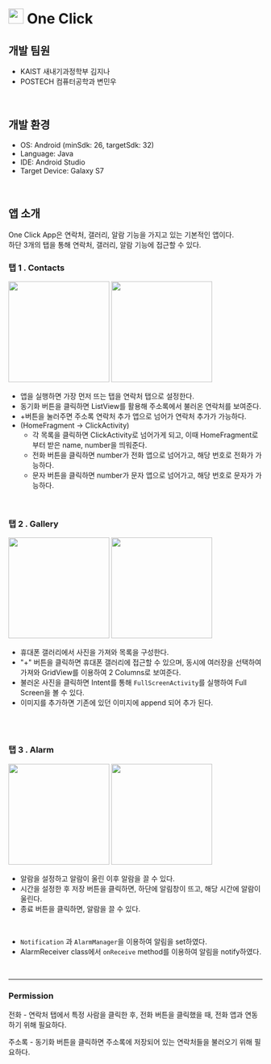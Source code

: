 # <image src="./app/src/main/res/drawable/icon.png" width="30"/> One Click

## 개발 팀원
- KAIST 새내기과정학부 김지나
- POSTECH 컴퓨터공학과 변민우

<br>

## 개발 환경
- OS: Android (minSdk: 26, targetSdk: 32)
- Language: Java
- IDE: Android Studio
- Target Device: Galaxy S7


<br>

## 앱 소개
One Click App은 연락처, 갤러리, 알람 기능을 가지고 있는 기본적인 앱이다. <br>
하단 3개의 탭을 통해 연락처, 갤러리, 알람 기능에 접근할 수 있다.
<br>

### 탭 1 . Contacts
<div>
<image src="./app/src/main/res/drawable/tab_phone_1.jpg" width="200"/>
<image src="./app/src/main/res/drawable/tab_phone2.jpg" width="200"/>
</div>


+ 앱을 실행하면 가장 먼저 뜨는 탭을 연락처 탭으로 설정한다.
+ 동기화 버튼을 클릭하면 ListView를 활용해 주소록에서 불러온 연락처를 보여준다.
+ +버튼을 눌러주면 주소록 연락처 추가 앱으로 넘어가 연락처 추가가 가능하다.
+ (HomeFragment -> ClickActivity)
  + 각 목록을 클릭하면 ClickActivity로 넘어가게 되고, 이때 HomeFragment로부터 받은 name, number을 띄워준다.
  + 전화 버튼을 클릭하면 number가 전화 앱으로 넘어가고, 해당 번호로 전화가 가능하다.
  + 문자 버튼을 클릭하면 number가 문자 앱으로 넘어가고, 해당 번호로 문자가 가능하다.

<br>

### 탭 2 . Gallery
<div>
<image src="./app/src/main/res/drawable/tab_gallery_1.jpg" width="200"/>
<image src="./app/src/main/res/drawable/tab_fullscreen.jpg" width="200"/>
</div>


- 휴대폰 갤러리에서 사진을 가져와 목록을 구성한다.
- "+" 버튼을 클릭하면 휴대폰 갤러리에 접근할 수 있으며, 동시에 여러장을 선택하여 가져와 GridView를 이용하여 2 Columns로 보여준다.
- 불러온 사진을 클릭하면 Intent를 통해 `FullScreenActivity`를 실행하여 Full Screen을 볼 수 있다.
- 이미지를 추가하면 기존에 있던 이미지에 append 되어 추가 된다.
<br>
 

<br>

### 탭 3 . Alarm
<div>
<image src="./app/src/main/res/drawable/tab_alarm.jpg" width="200"/>
<image src="./app/src/main/res/drawable/alarm_check.jpg" width="200"/>
</div>

- 알람을 설정하고 알람이 울린 이후 알람을 끌 수 있다.
- 시간을 설정한 후 저장 버튼을 클릭하면, 하단에 알림창이 뜨고, 해당 시간에 알람이 울린다.
- 종료 버튼을 클릭하면, 알람을 끌 수 있다.

<br>

- `Notification` 과 `AlarmManager`을 이용하여 알림을 set하였다.
- AlarmReceiver class에서 `onReceive` method를 이용하여 알림을 notify하였다.

<br>


* * *
### Permission

전화 - 연락처 탭에서 특정 사람을 클릭한 후, 전화 버튼을 클릭했을 때, 전화 앱과 연동하기 위해 필요하다.
<br>


주소록 - 동기화 버튼을 클릭하면 주소록에 저장되어 있는 연락처들을 불러오기 위해 필요하다.

